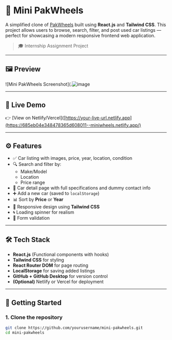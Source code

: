 # 🚗 Mini PakWheels

A simplified clone of [PakWheels](https://www.pakwheels.com/) built using **React.js** and **Tailwind CSS**. This project allows users to browse, search, filter, and post used car listings — perfect for showcasing a modern responsive frontend web application.

> 🎓 Internship Assignment Project

---

## 🖼️ Preview

![Mini PakWheels Screenshot](.![image](https://github.com/user-attachments/assets/9d0d6e82-67f8-4610-afca-b9b2cf1be22d)

---

## 🔗 Live Demo

👉 [View on Netlify/Vercel]([https://your-live-url.netlify.app](https://685eb04e348478365d608011--miniwheels.netlify.app/)  


---

## ⚙️ Features

- ✅ Car listing with images, price, year, location, condition
- 🔍 Search and filter by:
  - Make/Model
  - Location
  - Price range
- 📄 Car detail page with full specifications and dummy contact info
- ➕ Add a new car (saved to `localStorage`)
- 📊 Sort by **Price** or **Year**
- 🚀 Responsive design using **Tailwind CSS**
- 🌀 Loading spinner for realism
- 🧪 Form validation

---

## 🛠️ Tech Stack

- **React.js** (Functional components with hooks)
- **Tailwind CSS** for styling
- **React Router DOM** for page routing
- **LocalStorage** for saving added listings
- **GitHub + GitHub Desktop** for version control
- **(Optional)** Netlify or Vercel for deployment

---

## 🚀 Getting Started

### 1. Clone the repository

```bash
git clone https://github.com/yourusername/mini-pakwheels.git
cd mini-pakwheels
